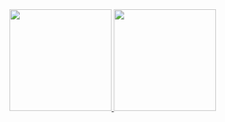 <div align="left">
  <a href="https://github.com/viniciusmilan8">
    <img height="180em" src="https://github-readme-stats.vercel.app/api?username=viniciusmilan8&show_icons=true&theme=merko&include_all_commits">
  </a>
  <a href="https://github.com/viniciusmilan8">
    <img height="180em" src="https://github-readme-stats.vercel.app/api/top-langs/?username=viniciusmilan8&layout=compact&langs_count=7&theme=merko">
  </a>
</div>
